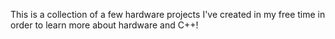 This is a collection of a few hardware projects I've created in my free time in order to learn more about hardware and C++!
